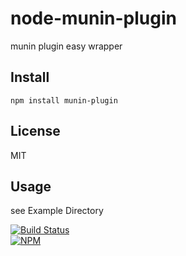 node-munin-plugin
=================

munin plugin easy wrapper

Install
-------

```
npm install munin-plugin
```

License
-------
MIT

Usage
-----
see Example Directory

[![Build Status](https://secure.travis-ci.org/you21979/node-munin-plugin.png?branch=master)](https://travis-ci.org/you21979/node-munin-plugin)  
[![NPM](https://nodei.co/npm/munin-plugin.png?downloads=true)](https://nodei.co/npm/munin-plugin.png?downloads=true)
